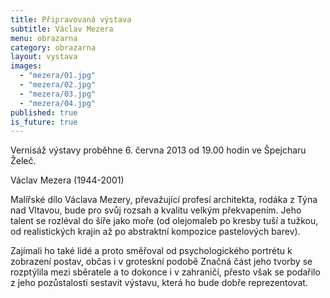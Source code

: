 ```yaml
---
title: Připravovaná výstava
subtitle: Václav Mezera
menu: obrazarna
category: obrazarna
layout: vystava
images:
  - "mezera/01.jpg"
  - "mezera/02.jpg"
  - "mezera/03.jpg"
  - "mezera/04.jpg"
published: true
is_future: true
---
```

Vernisáž výstavy proběhne 6. června 2013 od 19.00 hodin ve Špejcharu Želeč.

Václav Mezera (1944-2001)
	
Malířské dílo Václava Mezery, převažující profesí architekta, rodáka z Týna nad Vltavou, bude pro svůj rozsah a kvalitu velkým překvapením. Jeho talent se rozléval do šíře jako moře (od olejomaleb po kresby tuší a tužkou, od realistických krajin až po abstraktní kompozice pastelových barev).

Zajímali ho také lidé a proto směřoval od psychologického portrétu k zobrazení postav, občas i v groteskní podobě Značná část jeho tvorby se rozptýlila mezi sběratele a to dokonce i v zahraničí, přesto však se podařilo z jeho pozůstalosti sestavit výstavu, která ho bude dobře reprezentovat.

